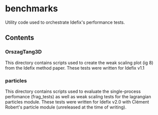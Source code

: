 # benchmarks
Utility code used to orchestrate Idefix's performance tests.

## Contents

### OrszagTang3D

This directory contains scripts used to create the weak scaling plot (ig 8) from the Idefix method paper.
These tests were written for Idefix v1.1


### particles

This directory contains scripts used to evaluate the single-process perfomance (frag_tests) as well as weak scaling tests for the lagrangian particles module.
These tests were written for Idefix v2.0 with Clément Robert's particle module (unreleased at the time of writing).
